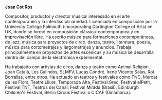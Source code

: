 **Joan Cot Ros**

Compositor, productor y director musical interesado en el arte contemporaneo y la interdisciplinariedad. Licenciado en composición por la University College Falmouth (incorporating Dartington College of Arts) en UK, donde se formó en composición clássica-contemporanea y en improvisación libre. Ha escrito música para formaciones contemporáneas, de jazz, música para proyectos de circo, danza, teatro, literatura, poesia, música para cortometrajes y largometrajes y anuncios. Trabaja principalmente en proyectos de artes escénicas y su música se desarrolla dentro del campo de la electrónica experimental.

Ha trabajado con artistas de circo, danza y teatro como Animal Religion, Joan Català, Los Galindos, SLMFV, Lucas Condró, Irene Vicente Salas, Roi Borrallas, entre otros. Ha actuado en teatros y festivales como TNC, Mercat de les Flors, Teatre Lliure, Temporada Alta, Festival Grec, Festival elPetit, Festival TNT, Teatros del Canal, Festival Mirada (Brasil), Edinburgh Children's Festival, Berlin Circus Festival o C!CAF (Dinamarca).
